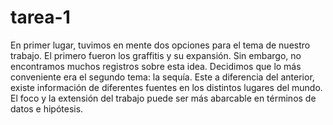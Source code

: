 # tarea-1
En primer lugar, tuvimos en mente dos opciones para el tema de nuestro trabajo. El primero fueron los graffitis y su expansión. Sin embargo, no encontramos muchos registros sobre esta idea. Decidimos que lo más conveniente era el segundo tema: la sequía. Este a diferencia del anterior, existe información de diferentes fuentes en los distintos lugares del mundo. El foco y la extensión del trabajo puede ser más abarcable en términos de datos e hipótesis. 
